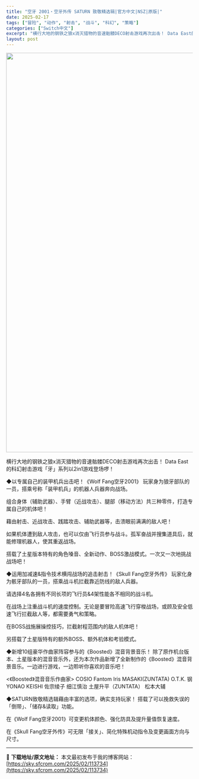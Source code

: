 ```yaml
---
title: "空牙 2001・空牙外传 SATURN 致敬精选辑|官方中文|NSZ|原版|"
date: 2025-02-17
tags: ["冒险", "动作", "射击", "战斗", "科幻", "策略"]
categories: ["Switch中文"]
excerpt: "横行大地的钢铁之狼x消灭猎物的音速骷髅DECO射击游戏再次出击！ Data East的科幻射击游戏「牙」系列以2in1游戏登场啰！ ◆以专属自己的装甲机兵出击吧！《Wolf Fang空牙2001》 玩家身为狼牙部队的一员，搭乘号称「装甲机兵」的机器人兵器奔向战场。 组合身体（辅助武器）、手臂（近战攻&hellip;"
layout: post
---
```


<img class="aligncenter size-full wp-image-113722" src="https://sky.sfcrom.com/wp-content/uploads/2025/02/2025021714314757.webp" alt="" width="1920" height="1080" />

横行大地的钢铁之狼x消灭猎物的音速骷髅DECO射击游戏再次出击！
Data East的科幻射击游戏「牙」系列以2in1游戏登场啰！

◆以专属自己的装甲机兵出击吧！《Wolf Fang空牙2001》
玩家身为狼牙部队的一员，搭乘号称「装甲机兵」的机器人兵器奔向战场。

组合身体（辅助武器）、手臂（近战攻击）、腿部（移动方法）共三种零件，打造专属自己的机体吧！

藉由射击、近战攻击、践踏攻击、辅助武器等，击溃眼前满满的敌人吧！

如果机体遭到敌人攻击，也可以仅由飞行员参与战斗。孤军奋战并搜集道具后，就能修理机器人，使其重返战场。

搭载了土星版本特有的角色嗓音、全新动作、BOSS激战模式。一次又一次地挑战战场吧！

◆运用加减速&amp;指令技术横闯战场的追击射击！《Skull Fang空牙外传》
玩家化身为骸牙部队的一员，搭乘战斗机拦截靠近防线的敌人兵器。

请选择4名各拥有不同长项的飞行员&amp;4架性能各不相同的战斗机。

在战场上注重战斗机的速度控制。无论是要冒险高速飞行穿梭战场，或顾及安全低速飞行拦截敌人等，都需要勇气和策略。

在BOSS战施展操控技巧，拦截射程范围内的敌人机体吧！

另搭载了土星版特有的额外BOSS、额外机体和考验模式。

◆新增10组豪华作曲家阵容参与的《Boosted》混音背景音乐！
除了原作机台版本、土星版本的混音音乐外，还为本次作品新增了全新制作的《Boosted》混音背景音乐。一边进行游戏，一边聆听你喜欢的音乐吧！

&lt;《Boosted》混音音乐作曲家&gt;
COSIO
Fantom Iris
MASAKI(ZUNTATA)
O.T.K.
钢
YONAO KEISHI
佐宗绫子
细江慎治
土屋升平（ZUNTATA）
松本大辅

◆SATURN致敬精选辑藉由丰富的选项，确实支持玩家！
搭载了可以挽救失误的「倒带」、「储存&amp;读取」功能。

在《Wolf Fang空牙2001》可变更机体颜色、强化防具及提升量值恢复速度。

在《Skull Fang空牙外传》可无限「接关」、简化特殊机动指令及变更画面方向与尺寸。

---
📖 **下载地址/原文地址：** 本文最初发布于我的博客网站：[https://sky.sfcrom.com/2025/02/113734](https://sky.sfcrom.com/2025/02/113734)
